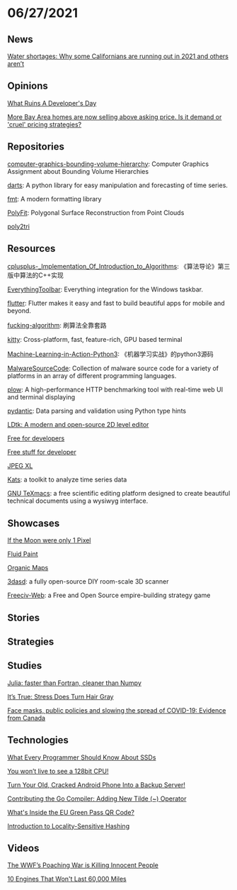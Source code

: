 # 06/27/2021

## News
[Water shortages: Why some Californians are running out in 2021 and others aren’t](https://calmatters.org/environment/2021/06/california-water-shortage/)

## Opinions
[What Ruins A Developer's Day](https://www.i-programmer.info/news/99-professional/14648-what-ruins-a-developers-day.html)

[More Bay Area homes are now selling above asking price. Is it demand or 'cruel' pricing strategies?](https://www.sfchronicle.com/local/article/Bay-Area-homes-real-estate-asking-prices-16263716.php)

## Repositories
[computer-graphics-bounding-volume-hierarchy](https://github.com/alecjacobson/computer-graphics-bounding-volume-hierarchy): Computer Graphics Assignment about Bounding Volume Hierarchies

[darts](https://github.com/unit8co/darts/): A python library for easy manipulation and forecasting of time series.

[fmt](https://github.com/fmtlib/fmt): A modern formatting library

[PolyFit](https://github.com/LiangliangNan/PolyFit): Polygonal Surface Reconstruction from Point Clouds

[poly2tri](https://github.com/greenm01/poly2tri)

## Resources
[cplusplus-_Implementation_Of_Introduction_to_Algorithms](https://github.com/huaxz1986/cplusplus-_Implementation_Of_Introduction_to_Algorithms): 《算法导论》第三版中算法的C++实现

[EverythingToolbar](https://github.com/stnkl/EverythingToolbar): Everything integration for the Windows taskbar.

[flutter](https://github.com/flutter/flutter): Flutter makes it easy and fast to build beautiful apps for mobile and beyond.

[fucking-algorithm](https://github.com/labuladong/fucking-algorithm): 刷算法全靠套路

[kitty](https://github.com/kovidgoyal/kitty): Cross-platform, fast, feature-rich, GPU based terminal

[Machine-Learning-in-Action-Python3](https://github.com/wzy6642/Machine-Learning-in-Action-Python3): 《机器学习实战》的python3源码

[MalwareSourceCode](https://github.com/vxunderground/MalwareSourceCode): Collection of malware source code for a variety of platforms in an array of different programming languages.

[plow](https://github.com/six-ddc/plow): A high-performance HTTP benchmarking tool with real-time web UI and terminal displaying

[pydantic](https://github.com/samuelcolvin/pydantic): Data parsing and validation using Python type hints

[LDtk: A modern and open-source 2D level editor](https://deepnight.itch.io/ldtk)

[Free for developers](https://free-for.dev/#/)

[Free stuff for developer](https://freestuff.dev/)

[JPEG XL](https://jpegxl.info/)

[Kats](https://facebookresearch.github.io/Kats/): a toolkit to analyze time series data

[GNU TeXmacs](https://www.texmacs.org/tmweb/home/welcome.en.html): a free scientific editing platform designed to create beautiful technical documents using a wysiwyg interface.

## Showcases
[If the Moon were only 1 Pixel](https://joshworth.com/dev/pixelspace/pixelspace_solarsystem.html)

[Fluid Paint](https://david.li/paint/)

[Organic Maps](https://organicmaps.app/)

[3dasd](https://3dasd.com/): a fully open-source DIY room-scale 3D scanner

[Freeciv-Web](https://www.freecivweb.org/?2021): a Free and Open Source empire-building strategy game

## Stories

## Strategies


## Studies
[Julia: faster than Fortran, cleaner than Numpy](https://www.matecdev.com/posts/numpy-julia-fortran.html)

[It’s True: Stress Does Turn Hair Gray](https://www.cuimc.columbia.edu/news/its-true-stress-does-turn-hair-gray-and-its-reversible)

[Face masks, public policies and slowing the spread of COVID-19: Evidence from Canada](https://www.sciencedirect.com/science/article/pii/S0167629621000606?via%3Dihub)

## Technologies
[What Every Programmer Should Know About SSDs](https://databasearchitects.blogspot.com/2021/06/what-every-programmer-should-know-about.html)

[You won’t live to see a 128bit CPU!](https://blog.cloudware.bg/en/you-wont-live-to-see-a-128bit-cpu/)

[Turn Your Old, Cracked Android Phone Into a Backup Server!](https://www.hannahtech.co/post/turn-your-old-cracked-android-phone-into-a-backup-server-urbackup-linux-deploy-tutorial-part-i)

[Contributing the Go Compiler: Adding New Tilde (~) Operator](https://medium.com/trendyol-tech/contributing-the-go-compiler-adding-new-tilde-operator-f66d0c6cff7)

[What's Inside the EU Green Pass QR Code?](https://gir.st/blog/greenpass.html)

[Introduction to Locality-Sensitive Hashing](http://tylerneylon.com/a/lsh1/)

## Videos
[The WWF’s Poaching War is Killing Innocent People](https://www.youtube.com/watch?v=9J6iJg6NUOA&t=211s)

[10 Engines That Won't Last 60,000 Miles](https://www.youtube.com/watch?v=FbDGgFRTn5o)
